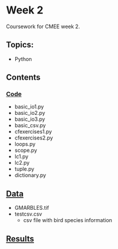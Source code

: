 # Week 2
Coursework for CMEE week 2.
## Topics:
* Python

## Contents
### [Code](https://github.com/SamT123/CMEECoursework/tree/master/Week2/Code)
* basic_io1.py
* basic_io2.py
* basic_io3.py
* basic_csv.py
* cfexercises1.py
* cfexercises2.py
* loops.py
* scope.py
* lc1.py
* lc2.py
* tuple.py
* dictionary.py
## [Data](https://github.com/SamT123/CMEECoursework/tree/master/Week2/Data)
* GMARBLES.tif
* testcsv.csv
	* csv file with bird species information

## [Results](https://github.com/SamT123/CMEECoursework/tree/master/Week2/Results)
